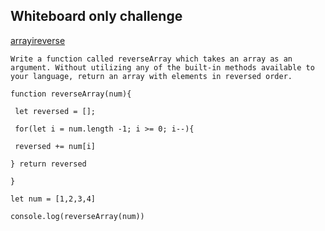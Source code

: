 ## Whiteboard only challenge

[arrayireverse](https://von646327.invisionapp.com/freehand/Code-Challenge--Class-01-Dcpd5CQfh?dsid_h=fb08fe6aea6bd598ccdf8305820c3b3a1ed4feec246ede8f51f9d315ecc4badc&uid_h=34d82471b82ac680fb20ac4ae59af9b23e859ebbdd5b3f8f8b6c8d32b7680a43)


```
Write a function called reverseArray which takes an array as an argument. Without utilizing any of the built-in methods available to your language, return an array with elements in reversed order.
```

```
function reverseArray(num){

 let reversed = [];

 for(let i = num.length -1; i >= 0; i--){

 reversed += num[i]

} return reversed

}

let num = [1,2,3,4]

console.log(reverseArray(num))
```

